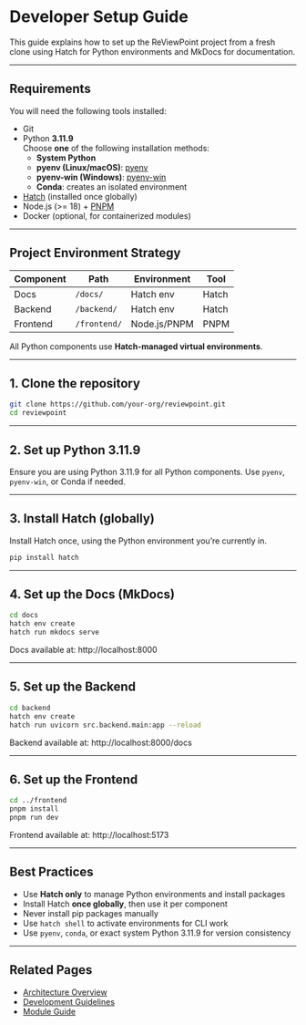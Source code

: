 # Developer Setup Guide

This guide explains how to set up the ReViewPoint project from a fresh clone using Hatch for Python environments and MkDocs for documentation.

---

## Requirements

You will need the following tools installed:

- Git
- Python **3.11.9**  
  Choose **one** of the following installation methods:
  - **System Python**
  - **pyenv (Linux/macOS)**: [pyenv](https://github.com/pyenv/pyenv)
  - **pyenv-win (Windows)**: [pyenv-win](https://github.com/pyenv-win/pyenv-win)
  - **Conda**: creates an isolated environment
- [Hatch](https://hatch.pypa.io/) (installed once globally)
- Node.js (>= 18) + [PNPM](https://pnpm.io/)
- Docker (optional, for containerized modules)

---

## Project Environment Strategy

| Component | Path        | Environment         | Tool    |
|-----------|-------------|---------------------|---------|
| Docs      | `/docs/`    | Hatch env           | Hatch   |
| Backend   | `/backend/` | Hatch env           | Hatch   |
| Frontend  | `/frontend/`| Node.js/PNPM        | PNPM    |

All Python components use **Hatch-managed virtual environments**.

---

## 1. Clone the repository

```bash
git clone https://github.com/your-org/reviewpoint.git
cd reviewpoint
```

---

## 2. Set up Python 3.11.9

Ensure you are using Python 3.11.9 for all Python components. Use `pyenv`, `pyenv-win`, or Conda if needed.

---

## 3. Install Hatch (globally)

Install Hatch once, using the Python environment you’re currently in.

```bash
pip install hatch
```

---

## 4. Set up the Docs (MkDocs)

```bash
cd docs
hatch env create
hatch run mkdocs serve
```

Docs available at: http://localhost:8000

---

## 5. Set up the Backend

```bash
cd backend
hatch env create
hatch run uvicorn src.backend.main:app --reload
```

Backend available at: http://localhost:8000/docs

---

## 6. Set up the Frontend

```bash
cd ../frontend
pnpm install
pnpm run dev
```

Frontend available at: http://localhost:5173

---

## Best Practices

- Use **Hatch only** to manage Python environments and install packages
- Install Hatch **once globally**, then use it per component
- Never install pip packages manually
- Use `hatch shell` to activate environments for CLI work
- Use `pyenv`, `conda`, or exact system Python 3.11.9 for version consistency

---

## Related Pages

- [Architecture Overview](architecture.md)
- [Development Guidelines](dev-guidelines.md)
- [Module Guide](module-guide.md)
